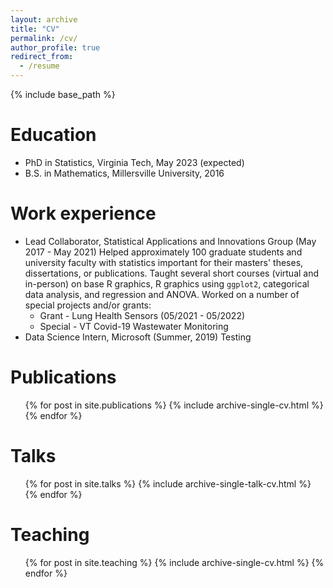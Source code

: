 ```yaml
---
layout: archive
title: "CV"
permalink: /cv/
author_profile: true
redirect_from:
  - /resume
---
```


{% include base_path %}

Education
======
* PhD in Statistics, Virginia Tech, May 2023 (expected)
* B.S. in Mathematics, Millersville University, 2016

Work experience
======
* Lead Collaborator, Statistical Applications and Innovations Group (May 2017 - May 2021)
	Helped approximately 100 graduate students and university faculty with statistics important for their masters' theses, dissertations, or publications. Taught several short courses (virtual and in-person) on base R graphics, R graphics using `ggplot2`, categorical data analysis, and regression and ANOVA. 
	Worked on a number of special projects and/or grants:
	* Grant - Lung Health Sensors (05/2021 - 05/2022)
	* Special - VT Covid-19 Wastewater Monitoring
* Data Science Intern, Microsoft (Summer, 2019)
	Testing

Publications
======
  <ul>{% for post in site.publications %}
    {% include archive-single-cv.html %}
  {% endfor %}</ul>
  
Talks
======
  <ul>{% for post in site.talks %}
    {% include archive-single-talk-cv.html %}
  {% endfor %}</ul>
  
Teaching
======
  <ul>{% for post in site.teaching %}
    {% include archive-single-cv.html %}
  {% endfor %}</ul>
  

